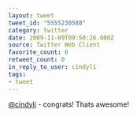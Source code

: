 ```yaml
---
layout: tweet
tweet_id: "5555230588"
category: twitter
date: 2009-11-09T09:50:26.000Z
source: Twitter Web Client
favorite_count: 0
retweet_count: 0
in_reply_to_user: cindyli
tags:
- tweet
---
```


[@cindyli](https://twitter.com/@cindyli) - congrats! Thats awesome!
